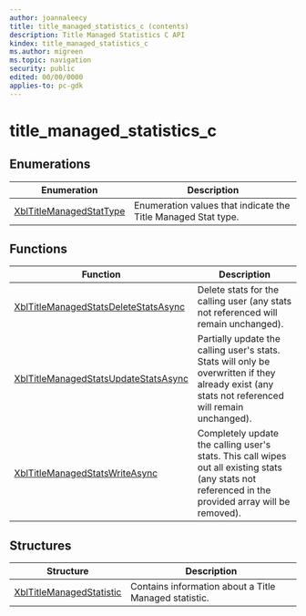 ```yaml
---
author: joannaleecy
title: title_managed_statistics_c (contents)
description: Title Managed Statistics C API
kindex: title_managed_statistics_c
ms.author: migreen
ms.topic: navigation
security: public
edited: 00/00/0000
applies-to: pc-gdk
---
```


# title_managed_statistics_c  



  
## Enumerations  
  
| Enumeration | Description |  
| --- | --- |  
| [XblTitleManagedStatType](enums/xbltitlemanagedstattype.md) | Enumeration values that indicate the Title Managed Stat type. |  
  
## Functions  
  
| Function | Description |  
| --- | --- |  
| [XblTitleManagedStatsDeleteStatsAsync](functions/xbltitlemanagedstatsdeletestatsasync.md) | Delete stats for the calling user (any stats not referenced will remain unchanged). |  
| [XblTitleManagedStatsUpdateStatsAsync](functions/xbltitlemanagedstatsupdatestatsasync.md) | Partially update the calling user's stats. Stats will only be overwritten if they already exist (any stats not referenced will remain unchanged). |  
| [XblTitleManagedStatsWriteAsync](functions/xbltitlemanagedstatswriteasync.md) | Completely update the calling user's stats. This call wipes out all existing stats (any stats not referenced in the provided array will be removed). |  
  
## Structures  
  
| Structure | Description |  
| --- | --- |  
| [XblTitleManagedStatistic](structs/xbltitlemanagedstatistic.md) | Contains information about a Title Managed statistic. |  
